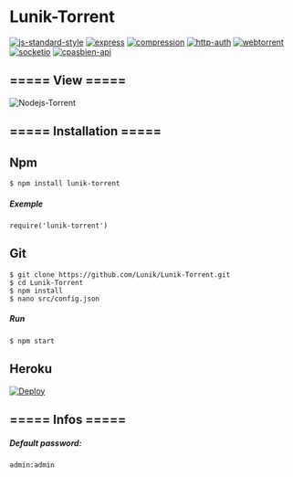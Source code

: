 # Lunik-Torrent
[![js-standard-style](https://img.shields.io/badge/code%20style-standard-brightgreen.svg?style=flat-square)](http://standardjs.com/) [![express](https://img.shields.io/badge/express-v4.13.3%20-green.svg?style=flat-square)](http://expressjs.com/) [![compression](https://img.shields.io/badge/compression-v1.6.0%20-green.svg?style=flat-square)](https://www.npmjs.com/package/compression) [![http-auth](https://img.shields.io/badge/http--auth-v2.2.8%20-green.svg?style=flat-square)](https://www.npmjs.com/package/http-auth) [![webtorrent](https://img.shields.io/badge/webtorrent-v0.72.2%20-green.svg?style=flat-square)](https://webtorrent.io/) [![socketio](https://img.shields.io/badge/socket.io-v1.4.4%20-green.svg?style=flat-square)](http://socket.io/) [![cpasbien-api](https://img.shields.io/badge/cpasbien--api-v1.1.0%20-green.svg?style=flat-square)](https://github.com/yadomi/cpasbien-api)

## ===== View =====
![Nodejs-Torrent](http://puu.sh/mzZN4/948767c37f.png)

## ===== Installation =====

## Npm
    $ npm install lunik-torrent
##### Exemple
    require('lunik-torrent')

## Git
    $ git clone https://github.com/Lunik/Lunik-Torrent.git
    $ cd Lunik-Torrent
    $ npm install
    $ nano src/config.json
##### Run
    $ npm start

## Heroku
[![Deploy](https://www.herokucdn.com/deploy/button.svg)](https://heroku.com/deploy?template=https://github.com/Lunik/Lunik-Torrent)

## ===== Infos =====
##### Default password:

    admin:admin
